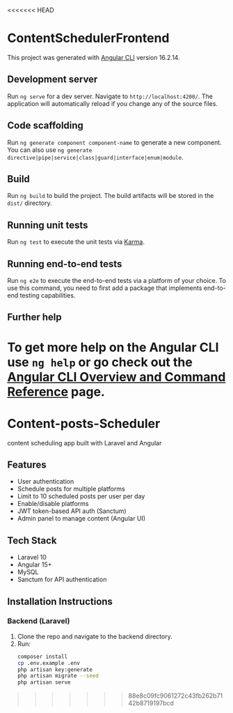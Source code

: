 <<<<<<< HEAD
# ContentSchedulerFrontend

This project was generated with [Angular CLI](https://github.com/angular/angular-cli) version 16.2.14.

## Development server

Run `ng serve` for a dev server. Navigate to `http://localhost:4200/`. The application will automatically reload if you change any of the source files.

## Code scaffolding

Run `ng generate component component-name` to generate a new component. You can also use `ng generate directive|pipe|service|class|guard|interface|enum|module`.

## Build

Run `ng build` to build the project. The build artifacts will be stored in the `dist/` directory.

## Running unit tests

Run `ng test` to execute the unit tests via [Karma](https://karma-runner.github.io).

## Running end-to-end tests

Run `ng e2e` to execute the end-to-end tests via a platform of your choice. To use this command, you need to first add a package that implements end-to-end testing capabilities.

## Further help

To get more help on the Angular CLI use `ng help` or go check out the [Angular CLI Overview and Command Reference](https://angular.io/cli) page.
=======
# Content-posts-Scheduler
content scheduling app built with Laravel and Angular

## Features
- User authentication
- Schedule posts for multiple platforms
- Limit to 10 scheduled posts per user per day
- Enable/disable platforms
- JWT token-based API auth (Sanctum)
- Admin panel to manage content (Angular UI)

## Tech Stack
- Laravel 10
- Angular 15+
- MySQL
- Sanctum for API authentication

## Installation Instructions

### Backend (Laravel)
1. Clone the repo and navigate to the backend directory.
2. Run:
   ```bash
   composer install
   cp .env.example .env
   php artisan key:generate
   php artisan migrate --seed
   php artisan serve
>>>>>>> 88e8c09fc9061272c43fb262b7142b8719197bcd
